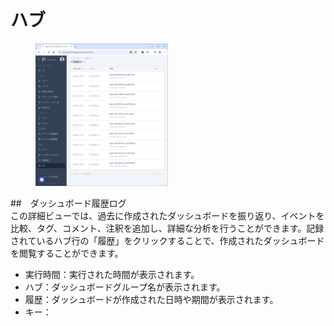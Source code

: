 # ハブ
<figure><img src="../../.gitbook/assets/history_hub_page_jp.png" width="50%" alt="ハブ履歴ページ"></figure>

##　ダッシュボード履歴ログ  
この詳細ビューでは、過去に作成されたダッシュボードを振り返り、イベントを比較、タグ、コメント、注釈を追加し、詳細な分析を行うことができます。記録されているハブ行の「履歴」をクリックすることで、作成されたダッシュボードを閲覧することができます。
- 実行時間：実行された時間が表示されます。
- ハブ：ダッシュボードグループ名が表示されます。
- 履歴：ダッシュボードが作成された日時や期間が表示されます。
- キー：<!--要確認-->